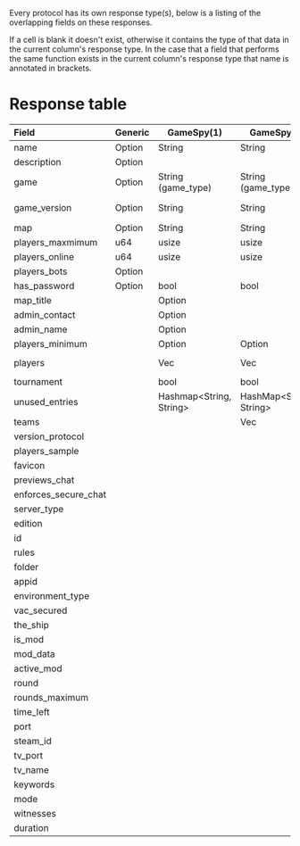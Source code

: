 Every protocol has its own response type(s), below is a listing of the overlapping fields on these responses.

If a cell is blank it doesn't exist, otherwise it contains the type of that data in the current column's response type.
In the case that a field that performs the same function exists in the current column's response type that name is annotated in brackets.

# Response table

| Field            | Generic        | GameSpy(1) | GameSpy(3) | Minecraft(Java) | Minecraft(Bedrock) | Valve  | Quake  | FFOW   | TheShip |
| :--------------- | -------------- | ---------- | ---------- | --------------- | ------------------ | ------ | ------ | ------ | ------- |
| name             | Option<String> | String     | String     |                 | String             | String | String | String | String  |
| description      | Option<String> |            |            | String          |                    |        |        | String |         |
| game             | Option<String> | String (game_type) | String (game_type) | | Option<GameMode> (game_mode) | String | | String (game_mode) | String |
| game_version     | Option<String> | String     | String     | String (version_name) |              | String (version) | String (version) | String (version) | String (version) |
| map              | Option<String> | String     | String     |                 | Option<String>     | String | String | String | String  |
| players_maxmimum | u64            | usize      | usize      | u32             | u32                | u8     | u8     | u8     | u8 (max_players) |
| players_online   | u64            | usize      | usize      | u32             | u32                | u8     | u8     | u8     | u8 (players) |
| players_bots     | Option<u64>    |            |            |                 |                    | u8     |        |        | u8 (bots) |
| has_password     | Option<bool>   | bool       | bool       |                 |                    | bool   |        | bool   | bool    |
| map_title        |                | Option<String> |        |                 |                    |        |        |        |         |
| admin_contact    |                | Option<String> |        |                 |                    |        |        |        |         |
| admin_name       |                | Option<String> |        |                 |                    |        |        |        |         |
| players_minimum  |                | Option<u8> | Option<u8> |                 |                    |        |        |        |         |
| players          |                | Vec<Player> | Vec<Player> |               |                    | Option<Vec<ServerPlayer>> | Vec<P> | | Vec<TheShipPlayer> (player_details) |
| tournament       |                | bool       | bool       |                 |                    |        |        |        |         |
| unused_entries   |                | Hashmap<String, String> | HashMap<String, String> | |          | Option<ExtraData> (extra_data) | HashMap<String, String> | | |
| teams            |                |            | Vec<Team>  |                 |                    |        |        |        |         |
| version_protocol |                |            |            | i32             | String             | u8 (protocol) | | u8 (protocol) | u8 (protocol) |
| players_sample   |                |            |            | Option<Vec<Player>> |                |        |        |        |         |
| favicon          |                |            |            | Option<String>  |                    |        |        |        |         |
| previews_chat    |                |            |            | Option<bool>    |                    |        |        |        |         |
| enforces_secure_chat |            |            |            | Option<bool>    |                    |        |        |        |         |
| server_type      |                |            |            | Server          | Server             | Server |        |        | Server  |
| edition          |                |            |            |                 | String             |        |        |        |         |
| id               |                |            |            |                 | String             |        |        |        |         |
| rules            |                |            |            |                 |                    | Option<HashMap<String,String>> | | | HashMap<String,String> |
| folder           |                |            |            |                 |                    | String |        |        |         |
| appid            |                |            |            |                 |                    | u32    |        |        |         |
| environment_type |                |            |            |                 |                    | Environment |   | Environment |    |
| vac_secured      |                |            |            |                 |                    | bool   |        | bool   | bool    |
| the_ship         |                |            |            |                 |                    | Option<TheShip> | |      |         |
| is_mod           |                |            |            |                 |                    | bool   |        |        |         |
| mod_data         |                |            |            |                 |                    | Option<ModData> | |      |         |
| active_mod       |                |            |            |                 |                    |        |        | String |         |
| round            |                |            |            |                 |                    |        |        | u8     |         |
| rounds_maximum   |                |            |            |                 |                    |        |        | u8     |         |
| time_left        |                |            |            |                 |                    |        |        | u16    |         |
| port             |                |            |            |                 |                    |        |        |        | Option<u16> |
| steam_id         |                |            |            |                 |                    |        |        |        | Option<u64> |
| tv_port          |                |            |            |                 |                    |        |        |        | Option<u16> |
| tv_name          |                |            |            |                 |                    |        |        |        | Option<String> |
| keywords         |                |            |            |                 |                    |        |        |        | Option<string> |
| mode             |                |            |            |                 |                    |        |        |        | u8      |
| witnesses        |                |            |            |                 |                    |        |        |        | u8      |
| duration         |                |            |            |                 |                    |        |        |        | u8      |
